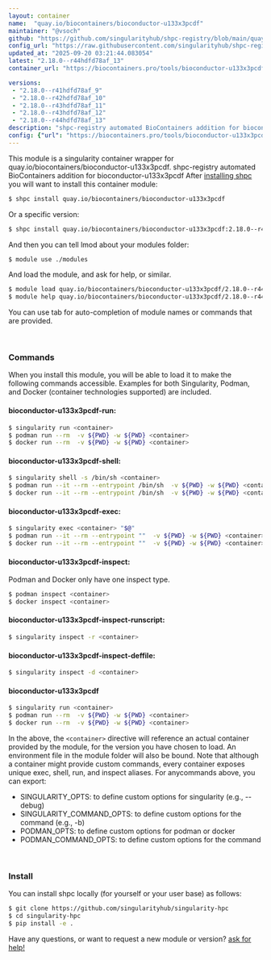 ```yaml
---
layout: container
name:  "quay.io/biocontainers/bioconductor-u133x3pcdf"
maintainer: "@vsoch"
github: "https://github.com/singularityhub/shpc-registry/blob/main/quay.io/biocontainers/bioconductor-u133x3pcdf/container.yaml"
config_url: "https://raw.githubusercontent.com/singularityhub/shpc-registry/main/quay.io/biocontainers/bioconductor-u133x3pcdf/container.yaml"
updated_at: "2025-09-20 03:21:44.083054"
latest: "2.18.0--r44hdfd78af_13"
container_url: "https://biocontainers.pro/tools/bioconductor-u133x3pcdf"

versions:
 - "2.18.0--r41hdfd78af_9"
 - "2.18.0--r42hdfd78af_10"
 - "2.18.0--r43hdfd78af_11"
 - "2.18.0--r43hdfd78af_12"
 - "2.18.0--r44hdfd78af_13"
description: "shpc-registry automated BioContainers addition for bioconductor-u133x3pcdf"
config: {"url": "https://biocontainers.pro/tools/bioconductor-u133x3pcdf", "maintainer": "@vsoch", "description": "shpc-registry automated BioContainers addition for bioconductor-u133x3pcdf", "latest": {"2.18.0--r44hdfd78af_13": "sha256:f0d5bbc8ca60d2c3ccc890cf02f6a18ea43b4e6d46b7270c0fba754092bf9807"}, "tags": {"2.18.0--r41hdfd78af_9": "sha256:34890681a29879b6115b6152f3c659fb59c5ec7ea8bfd119d2f1a2b7e92b3b71", "2.18.0--r42hdfd78af_10": "sha256:5cc1639db2c3a61fa53188d1e1a92e1b0a20c602ce5e3b763c0ab877e221b617", "2.18.0--r43hdfd78af_11": "sha256:eef9bfee77d7d17da3ca20ff3bf2c2337e6a79e2a3c6128bd21ace74f5984a2b", "2.18.0--r43hdfd78af_12": "sha256:a5ad36e392ed555aba4ef8ad8321e32a5b5cac2870195fd8c4974406caa04898", "2.18.0--r44hdfd78af_13": "sha256:f0d5bbc8ca60d2c3ccc890cf02f6a18ea43b4e6d46b7270c0fba754092bf9807"}, "docker": "quay.io/biocontainers/bioconductor-u133x3pcdf"}
---
```


This module is a singularity container wrapper for quay.io/biocontainers/bioconductor-u133x3pcdf.
shpc-registry automated BioContainers addition for bioconductor-u133x3pcdf
After [installing shpc](#install) you will want to install this container module:


```bash
$ shpc install quay.io/biocontainers/bioconductor-u133x3pcdf
```

Or a specific version:

```bash
$ shpc install quay.io/biocontainers/bioconductor-u133x3pcdf:2.18.0--r44hdfd78af_13
```

And then you can tell lmod about your modules folder:

```bash
$ module use ./modules
```

And load the module, and ask for help, or similar.

```bash
$ module load quay.io/biocontainers/bioconductor-u133x3pcdf/2.18.0--r44hdfd78af_13
$ module help quay.io/biocontainers/bioconductor-u133x3pcdf/2.18.0--r44hdfd78af_13
```

You can use tab for auto-completion of module names or commands that are provided.

<br>

### Commands

When you install this module, you will be able to load it to make the following commands accessible.
Examples for both Singularity, Podman, and Docker (container technologies supported) are included.

#### bioconductor-u133x3pcdf-run:

```bash
$ singularity run <container>
$ podman run --rm  -v ${PWD} -w ${PWD} <container>
$ docker run --rm  -v ${PWD} -w ${PWD} <container>
```

#### bioconductor-u133x3pcdf-shell:

```bash
$ singularity shell -s /bin/sh <container>
$ podman run --it --rm --entrypoint /bin/sh  -v ${PWD} -w ${PWD} <container>
$ docker run --it --rm --entrypoint /bin/sh  -v ${PWD} -w ${PWD} <container>
```

#### bioconductor-u133x3pcdf-exec:

```bash
$ singularity exec <container> "$@"
$ podman run --it --rm --entrypoint ""  -v ${PWD} -w ${PWD} <container> "$@"
$ docker run --it --rm --entrypoint ""  -v ${PWD} -w ${PWD} <container> "$@"
```

#### bioconductor-u133x3pcdf-inspect:

Podman and Docker only have one inspect type.

```bash
$ podman inspect <container>
$ docker inspect <container>
```

#### bioconductor-u133x3pcdf-inspect-runscript:

```bash
$ singularity inspect -r <container>
```

#### bioconductor-u133x3pcdf-inspect-deffile:

```bash
$ singularity inspect -d <container>
```



#### bioconductor-u133x3pcdf

```bash
$ singularity run <container>
$ podman run --rm  -v ${PWD} -w ${PWD} <container>
$ docker run --rm  -v ${PWD} -w ${PWD} <container>
```


In the above, the `<container>` directive will reference an actual container provided
by the module, for the version you have chosen to load. An environment file in the
module folder will also be bound. Note that although a container
might provide custom commands, every container exposes unique exec, shell, run, and
inspect aliases. For anycommands above, you can export:

 - SINGULARITY_OPTS: to define custom options for singularity (e.g., --debug)
 - SINGULARITY_COMMAND_OPTS: to define custom options for the command (e.g., -b)
 - PODMAN_OPTS: to define custom options for podman or docker
 - PODMAN_COMMAND_OPTS: to define custom options for the command

<br>

### Install

You can install shpc locally (for yourself or your user base) as follows:

```bash
$ git clone https://github.com/singularityhub/singularity-hpc
$ cd singularity-hpc
$ pip install -e .
```

Have any questions, or want to request a new module or version? [ask for help!](https://github.com/singularityhub/singularity-hpc/issues)